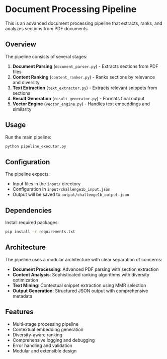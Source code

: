 # Document Processing Pipeline

This is an advanced document processing pipeline that extracts, ranks, and analyzes sections from PDF documents.

## Overview

The pipeline consists of several stages:

1. **Document Parsing** (`document_parser.py`) - Extracts sections from PDF files
2. **Content Ranking** (`content_ranker.py`) - Ranks sections by relevance and diversity
3. **Text Extraction** (`text_extractor.py`) - Extracts relevant snippets from sections
4. **Result Generation** (`result_generator.py`) - Formats final output
5. **Vector Engine** (`vector_engine.py`) - Handles text embeddings and similarity

## Usage

Run the main pipeline:

```bash
python pipeline_executor.py
```

## Configuration

The pipeline expects:
- Input files in the `input/` directory
- Configuration in `input/challenge1b_input.json`
- Output will be saved to `output/challenge1b_output.json`

## Dependencies

Install required packages:

```bash
pip install -r requirements.txt
```

## Architecture

The pipeline uses a modular architecture with clear separation of concerns:

- **Document Processing**: Advanced PDF parsing with section extraction
- **Content Analysis**: Sophisticated ranking algorithms with diversity optimization
- **Text Mining**: Contextual snippet extraction using MMR selection
- **Output Generation**: Structured JSON output with comprehensive metadata

## Features

- Multi-stage processing pipeline
- Contextual embedding generation
- Diversity-aware ranking
- Comprehensive logging and debugging
- Error handling and validation
- Modular and extensible design 